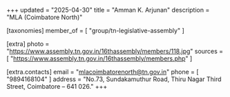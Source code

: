 +++
updated = "2025-04-30"
title = "Amman K. Arjunan"
description = "MLA (Coimbatore North)"

[taxonomies]
member_of = [
    "group/tn-legislative-assembly"
]

[extra]
photo = "https://www.assembly.tn.gov.in/16thassembly/members/118.jpg"
sources = [
    "https://www.assembly.tn.gov.in/16thassembly/members.php"
]

[extra.contacts]
email = "mlacoimbatorenorth@tn.gov.in"
phone = [
    "9894168104"
]
address = "No.73, Sundakamuthur Road, Thiru Nagar Third Street, Coimbatore – 641 026."
+++
